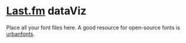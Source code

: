# [Last.fm](https://www.last.fm/) dataViz

Place all your font files here. A good resource for open-source fonts is [urbanfonts](https://www.urbanfonts.com/).

